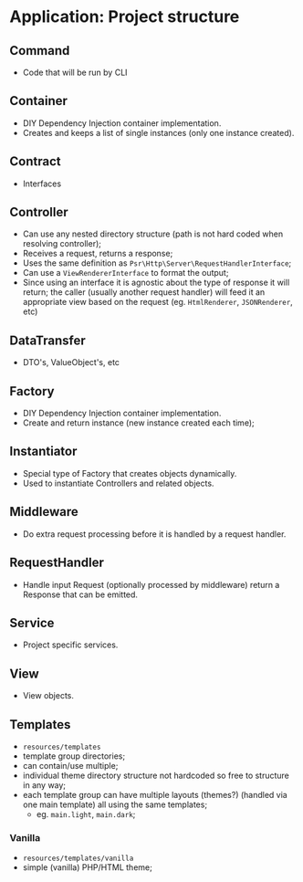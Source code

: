 # Application: Project structure

## Command

- Code that will be run by CLI

## Container

- DIY Dependency Injection container implementation.
- Creates and keeps a list of single instances (only one instance created).

## Contract

- Interfaces

## Controller

- Can use any nested directory structure (path is not hard coded when resolving controller);
- Receives a request, returns a response;
- Uses the same definition as `Psr\Http\Server\RequestHandlerInterface`;
- Can use a `ViewRendererInterface` to format the output;
- Since using an interface it is agnostic about the type of response it will return; the caller (usually another request handler) will feed it an appropriate view based on the request (eg. `HtmlRenderer`, `JSONRenderer`, etc)

## DataTransfer

- DTO's, ValueObject's, etc

## Factory

- DIY Dependency Injection container implementation.
- Create and return instance (new instance created each time);

## Instantiator

- Special type of Factory that creates objects dynamically.
- Used to instantiate Controllers and related objects.

## Middleware

- Do extra request processing before it is handled by a request handler.

## RequestHandler

- Handle input Request (optionally processed by middleware) return a Response that can be emitted.

## Service

- Project specific services.

## View

- View objects.

## Templates

- `resources/templates`
- template group directories;
- can contain/use multiple;
- individual theme directory structure not hardcoded so free to structure in any way;
- each template group can have multiple layouts (themes?) (handled via one main template) all using the same templates;
    - eg. `main.light`, `main.dark`;

### Vanilla

- `resources/templates/vanilla`
- simple (vanilla) PHP/HTML theme;
